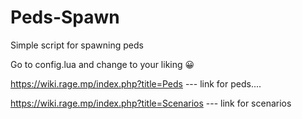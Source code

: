 # Peds-Spawn
Simple script for spawning peds

Go to config.lua and change to your liking 😀

https://wiki.rage.mp/index.php?title=Peds --- link for peds....


https://wiki.rage.mp/index.php?title=Scenarios --- link for scenarios
